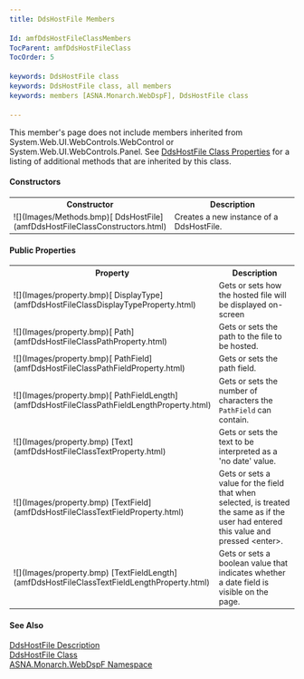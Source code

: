 ```yaml
---
title: DdsHostFile Members

Id: amfDdsHostFileClassMembers
TocParent: amfDdsHostFileClass
TocOrder: 5

keywords: DdsHostFile class
keywords: DdsHostFile class, all members
keywords: members [ASNA.Monarch.WebDspF], DdsHostFile class

---
```


This member's page does not include members inherited from System.Web.UI.WebControls.WebControl or System.Web.UI.WebControls.Panel. See [DdsHostFile Class Properties](amfDdsHostFileClassProperties.html) for a listing of additional methods that are inherited by this class.
<!-- start constructor table -->	

#### Constructors
<table class="mytable" cellspacing="0" cellpadding="4" width="90%">
          <colgroup>
            <col width="30%" />
            <col width="70%" />
          </colgroup>
          <tr>
            <th>Constructor</th>
            <th>Description</th>
          </tr>
<!-- end copy BUT put in extra div and end of table -->
          <tr>
            <td>![](Images/Methods.bmp)[
              DdsHostFile](amfDdsHostFileClassConstructors.html)</td>
            <td>Creates a new instance of a DdsHostFile.</td>
          </tr>
</table>

<!-- start table -->	

#### Public Properties
<table class="mytable" cellspacing="0" cellpadding="4" width="90%">
          <colgroup>
            <col width="30%" />
            <col width="70%" />
          </colgroup>
          <tr>
            <th style="width: 145px">Property</th>
            <th>Description</th>
          </tr>
<!-- end copy BUT put in extra div and end of table -->
           <tr>
            <td style="width: 145px">![](Images/property.bmp)[
              DisplayType](amfDdsHostFileClassDisplayTypeProperty.html)
            </td>
            <td>Gets or sets how the hosted file will be displayed on-screen </td>
          </tr>
<tr>
            <td style="width: 145px">![](Images/property.bmp)[
              Path](amfDdsHostFileClassPathProperty.html)
            </td>
            <td>Gets or sets the path to the file to be hosted. </td>
          </tr>
          <tr>
            <td style="width: 145px">![](Images/property.bmp)[
              PathField](amfDdsHostFileClassPathFieldProperty.html)
            </td>
            <td>Gets or sets the path field.</td>
          </tr>
          <tr>
            <td style="width: 145px">![](Images/property.bmp)[
              PathFieldLength](amfDdsHostFileClassPathFieldLengthProperty.html)
            </td>
            <td>Gets or sets the number of characters the <code>PathField</code> can contain.</td>
          </tr>
          <tr>
            <td style="width: 145px">![](Images/property.bmp) [Text](amfDdsHostFileClassTextProperty.html)</td>
            <td>Gets or sets the text
            to be interpreted as a 'no date' value.</td>
          </tr>
          <tr>
            <td style="width: 145px">![](Images/property.bmp) [TextField](amfDdsHostFileClassTextFieldProperty.html)</td>
            <td>Gets or sets a value for
            the field that when selected, is treated the same
            as if the user had entered this value and pressed
            &lt;enter&gt;.</td>
          </tr>
          <tr>
            <td style="width: 145px">![](Images/property.bmp) [TextFieldLength](amfDdsHostFileClassTextFieldLengthProperty.html)</td>
            <td>Gets or sets a boolean
            value that indicates whether a date field is visible on
            the page.</td>
           </tr>
</table>

<!-- start table -->	

#### See Also
[DdsHostFile Description](amfUnderstandingHostFiles.html)<br /> [DdsHostFile Class](amfDdsHostFileClass.html) <br /> [ ASNA.Monarch.WebDspF Namespace](amfWebDspFNamespace.html) 
